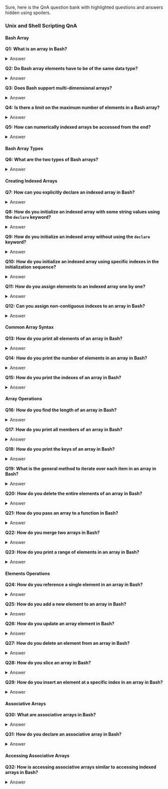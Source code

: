 Sure, here is the QnA question bank with highlighted questions and answers hidden using spoilers.

### Unix and Shell Scripting QnA

#### Bash Array

**Q1:** **What is an array in Bash?**  
<details>
<summary>Answer</summary>
An array is defined as a collection of similar type of elements. It is a data structure designed to store and retrieve information in an indexed way.
</details>

**Q2:** **Do Bash array elements have to be of the same data type?**  
<details>
<summary>Answer</summary>
No, Bash array elements don’t have to be of the same data type.
</details>

**Q3:** **Does Bash support multi-dimensional arrays?**  
<details>
<summary>Answer</summary>
No, Bash does not provide support for multi-dimensional arrays.
</details>

**Q4:** **Is there a limit on the maximum number of elements in a Bash array?**  
<details>
<summary>Answer</summary>
No, there is no limit on the maximum number of elements in a Bash array.
</details>

**Q5:** **How can numerically indexed arrays be accessed from the end?**  
<details>
<summary>Answer</summary>
Numerically indexed arrays can be accessed from the end using negative indices. The index of `-1` references the last element.
</details>

#### Bash Array Types

**Q6:** **What are the two types of Bash arrays?**  
<details>
<summary>Answer</summary>
1. Indexed Arrays: Referred to via integers or numbers.
2. Associative Arrays: Referred to via strings or a set of characters and words.
</details>

#### Creating Indexed Arrays

**Q7:** **How can you explicitly declare an indexed array in Bash?**  
<details>
<summary>Answer</summary>
Use the `declare` builtin: `declare -a ARRAY-NAME`
</details>

**Q8:** **How do you initialize an indexed array with some string values using the `declare` keyword?**  
<details>
<summary>Answer</summary>
```bash
declare -a indexed-array=("Baeldung" "is" "cool")
```
</details>

**Q9:** **How do you initialize an indexed array without using the `declare` keyword?**  
<details>
<summary>Answer</summary>
```bash
indexed-array=("Baeldung" "is" "cool")
```
</details>

**Q10:** **How do you initialize an indexed array using specific indexes in the initialization sequence?**  
<details>
<summary>Answer</summary>
```bash
indexed-array=([0]="Baeldung" [1]="is" [2]="cool")
```
</details>

**Q11:** **How do you assign elements to an indexed array one by one?**  
<details>
<summary>Answer</summary>
```bash
indexed-array[0]="Baeldung"
indexed-array[1]="is"
indexed-array[2]="cool"
```
</details>

**Q12:** **Can you assign non-contiguous indexes to an array in Bash?**  
<details>
<summary>Answer</summary>
Yes, you can assign non-contiguous indexes to an array in Bash. For example:
```bash
indexed-array[0]="Baeldung"
indexed-array[2]="cool"
```
</details>

#### Common Array Syntax

**Q13:** **How do you print all elements of an array in Bash?**  
<details>
<summary>Answer</summary>
```bash
echo "${sport[@]}"
```
</details>

**Q14:** **How do you print the number of elements in an array in Bash?**  
<details>
<summary>Answer</summary>
```bash
echo "${#sport[@]}"
```
</details>

**Q15:** **How do you print the indexes of an array in Bash?**  
<details>
<summary>Answer</summary>
```bash
echo "${!sport[@]}"
```
</details>

#### Array Operations

**Q16:** **How do you find the length of an array in Bash?**  
<details>
<summary>Answer</summary>
```bash
${#ARRAY_NAME[@]}
```
</details>

**Q17:** **How do you print all members of an array in Bash?**  
<details>
<summary>Answer</summary>
Use `@` or `*` in place of a specified index to expand to all members of the array.
</details>

**Q18:** **How do you print the keys of an array in Bash?**  
<details>
<summary>Answer</summary>
Add the `!` operator before the array name.
</details>

**Q19:** **What is the general method to iterate over each item in an array in Bash?**  
<details>
<summary>Answer</summary>
Using the `for loop`.
</details>

**Q20:** **How do you delete the entire elements of an array in Bash?**  
<details>
<summary>Answer</summary>
Use the `unset` command without specifying the index or key:
```bash
unset ARRAY_NAME
```
</details>

**Q21:** **How do you pass an array to a function in Bash?**  
<details>
<summary>Answer</summary>
Functions can iterate over an array.
</details>

**Q22:** **How do you merge two arrays in Bash?**  
<details>
<summary>Answer</summary>
```bash
my-array=(${my-array1[@]} ${my-array2[@]})
```
</details>

**Q23:** **How do you print a range of elements in an array in Bash?**  
<details>
<summary>Answer</summary>
Use the syntax:
```bash
echo ${my-array[@]:x:y}
```
Where `x` is the first index number, and `y` is the last index number. Example:
```bash
echo ${my-array[@]:1:3}
```
</details>

#### Elements Operations

**Q24:** **How do you reference a single element in an array in Bash?**  
<details>
<summary>Answer</summary>
Use the syntax:
```bash
${ARRAY_NAME[index]}
```
</details>

**Q25:** **How do you add a new element to an array in Bash?**  
<details>
<summary>Answer</summary>
Use the `+=` operator. Example:
```bash
ARRAY_NAME+=("new_element")
```
</details>

**Q26:** **How do you update an array element in Bash?**  
<details>
<summary>Answer</summary>
Assign a new value to the existing array by its index value.
</details>

**Q27:** **How do you delete an element from an array in Bash?**  
<details>
<summary>Answer</summary>
Use the `unset` command:
```bash
unset ARRAY_NAME[index]
```
</details>

**Q28:** **How do you slice an array in Bash?**  
<details>
<summary>Answer</summary>
Use the syntax:
```bash
SLICED-ARRAY=(${ARRAY-NAME[@]:m:n})
```
Where `m` is the starting index and `n` is the ending index.
</details>

**Q29:** **How do you insert an element at a specific index in an array in Bash?**  
<details>
<summary>Answer</summary>
To insert an element at a specific index, you need to shift the elements after the insert index one position. For example, to insert the element "aug" at index 2:
```bash
ARRAY_NAME=( "${ARRAY_NAME[@]:0:2}" "aug" "${ARRAY_NAME[@]:2}" )
```
</details>

#### Associative Arrays

**Q30:** **What are associative arrays in Bash?**  
<details>
<summary>Answer</summary>
Associative arrays are arrays that use strings as index.
</details>

**Q31:** **How do you declare an associative array in Bash?**  
<details>
<summary>Answer</summary>
Use the `declare` keyword:
```bash
declare -A ARRAY_NAME
```
</details>

#### Accessing Associative Arrays

**Q32:** **How is accessing associative arrays similar to accessing indexed arrays in Bash?**  
<details>
<summary>Answer</summary>
Accessing associative arrays is similar to accessing indexed arrays for listing indices, values, counting elements, or iterating through the array. The only difference is that in associative arrays, the index is a string.
</details>

